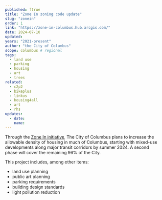 ```yaml
---
published: ftrue
title: "Zone In zoning code update"
slug: "zonein"
order: 1
link: "https://zone-in-columbus.hub.arcgis.com/"
date: 2024-07-10
updated:
years: "2021-present"
author: "the City of Columbus"
scope: columbus # regional
tags:
  - land use
  - parking
  - housing
  - art
  - trees
related:
  - c2p2
  - bikeplus
  - linkus
  - housing4all
  - art
  - rhs
updates:
  - date:
    name:
---
```


Through the [Zone In initiative](https://zone-in-columbus.hub.arcgis.com/), The City of Columbus plans to increase the allowable density of housing in much of Columbus, starting with mixed-use developments along major transit corridors by summer 2024. A second phase will cover the remaining 96% of the City.

This project includes, among other items:

- land use planning
- public art planning
- parking requirements
- building design standards
- light pollution reduction
